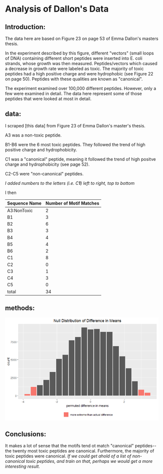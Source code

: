 
# Analysis of Dallon's Data
## Introduction:

The data here are based on Figure 23 on page 53 of Emma Dallon's masters thesis.

In the experiment described by this figure, different "vectors" (small loops of DNA) containing different short peptides were inserted into E. coli strands, whose growth was then measured. Peptides/vectors which caused a decrease in growth rate were labeled as toxic. The majority of toxic peptides had a high positive charge and were hydrophobic (see Figure 22 on page 50). Peptides with these qualities are known as "canonical".

The experiment examined over 100,000 different peptides. However, only a few were examined in detail. The data here represent some of those peptides that were looked at most in detail.

## data:

I scraped [this data] from Figure 23 of Emma Dallon's master's thesis.

A3 was a non-toxic peptide.

B1-B6 were the 6 most toxic peptides. They followed the trend of high positive charge and hydrophobicity.

C1 was a "canonical" peptide, meaning it followed the trend of high positve charge and hydrophobicity (see page 52).

C2-C5 were "non-canonical" peptides.

*I added numbers to the letters (i.e. C**1**) left to right, top to bottom*

I then 

| Sequence Name | Number of Motif Matches |
| ---- | ---- |
| A3:NonToxic   | 2                       |
| B1            | 3                       |
| B2            | 6                       |
| B3            | 3                       |
| B4            | 4                       |
| B5            | 4                       |
| B6            | 2                       |
| C1            | 8                       |
| C2            | 0                       |
| C3            | 1                       |
| C4            | 3                       |
| C5            | 0                       |
| total         | 34                      |


## methods:

![alt text](https://github.com/tjense25/pep-seq-pipeline/blob/master/biological_significance/PermutationTestDallonData.png "Permutation Test Null Distribution")

## Conclusions:

It makes a lot of sense that the motifs tend ot match "canonical" peptides--the twenty most toxic peptides are canonical. Furthermore, the majority of toxic peptides were canonical. *If we could get ahold of a list of non-canonical toxic peptides, and train on that, perhaps we would get a more interesting result.*


